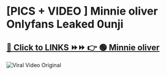 
 # [PICS + VIDEO ] Minnie oliver Onlyfans Leaked 0unji

## <h2><a href="https://clipsfans.com/Minnie_oliver&ref=git">🔗 Click to LINKS ⏩⏩ 👉 🟢 Minnie oliver </a></h2>

<a href="https://clipsfans.com/Minnie_oliver&ref=git" rel="nofollow" data-target="animated-image.originalLink"><img src="https://i.ibb.co.com/xMMVF88/686577567.gif" alt="Viral Video Original" style="max-width: 100%; display: inline-block;" data-target="animated-image.originalImage"></a>

